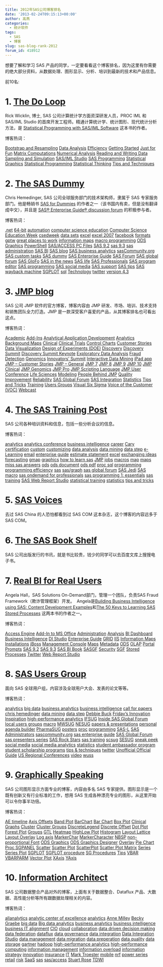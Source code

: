 ```yaml
---
title: 2012年SAS公司博客排名
date: '2013-02-24T09:15:13+00:00'
author: 高燕
categories:
  - 统计软件
tags:
  - SAS
  - 博客
slug: sas-blog-rank-2012
forum_id: 418912
---
```


想要了解和学习 SAS 产品的同学，一定要看看这个博客排名，因为这里有你需要的绝大部分资料，从数据处理、图形显示、分析、培训到最新的技术和产品信息。

前10名:

# 1. [The Do Loop](http://blogs.sas.com/content/iml/)
  
Rick Wicklin, 博士, SAS 公司计算统计学方面资深研发人员，PROC IML 和 SAS/IML Studio 的首席开发工程师。精通计算统计学、统计图形、现代统计分析方法，是 [Statistical Programming with SAS/IML Software](http://support.sas.com/publishing/authors/wicklin.html "Statistical Programming with SAS/IML Software") 这本书的作者。

博客热词：
  
[Bootstrap and Resampling](http://blogs.sas.com/content/iml/tag/bootstrap-and-resampling/ "5 topics") [Data Analysis](http://blogs.sas.com/content/iml/tag/data-analysis/ "95 topics") [Efficiency](http://blogs.sas.com/content/iml/tag/efficiency/ "32 topics") [Getting Started](http://blogs.sas.com/content/iml/tag/getting-started/ "94 topics") [Just for Fun](http://blogs.sas.com/content/iml/tag/just-for-fun/ "36 topics") [Matrix Computations](http://blogs.sas.com/content/iml/tag/matrix-computations/ "31 topics") [Numerical Analysis](http://blogs.sas.com/content/iml/tag/numerical-analysis/ "23 topics") [Reading and Writing Data](http://blogs.sas.com/content/iml/tag/reading-and-writing-data/ "15 topics") [Sampling and Simulation](http://blogs.sas.com/content/iml/tag/sampling-and-simulation/ "47 topics") [SAS/IML Studio](http://blogs.sas.com/content/iml/tag/sasiml-studio/ "11 topics") [SAS Programming](http://blogs.sas.com/content/iml/tag/sasprogramming/ "44 topics") [Statistical Graphics](http://blogs.sas.com/content/iml/tag/statistical-graphics/ "35 topics") [Statistical Programming](http://blogs.sas.com/content/iml/tag/statistical-programming/ "140 topics") [Statistical Thinking](http://blogs.sas.com/content/iml/tag/statistical-thinking/ "13 topics") [Tips and Techniques](http://blogs.sas.com/content/iml/tag/tips-and-techniques/ "59 topics")

# 2. [The SAS Dummy](http://blogs.sas.com/content/sasdummy/)
  
Chris Hemedinger, SAS 公司全球服务部门的技术架构师，隶属于 SAS 专家服务部门。他是畅销书 [SAS for Dummies](http://support.sas.com/sasfordummies) 的作者之一（该书国内有卖，但是没有翻译成中文），并且是 [SAS® Enterprise Guide® discussion forum](http://communities.sas.com/community/sas_enterprise_guide) 的积极参与者。

博客热词：

[.net](http://blogs.sas.com/content/sasdummy/tag/net/ "9 topics") [64-bit](http://blogs.sas.com/content/sasdummy/tag/64-bit/ "6 topics") [automation](http://blogs.sas.com/content/sasdummy/tag/automation/ "6 topics") [computer science education](http://blogs.sas.com/content/sasdummy/tag/computer-science-education/ "5 topics") [Computer Science Education Week](http://blogs.sas.com/content/sasdummy/tag/computer-science-education-week/ "7 topics") [csedweek](http://blogs.sas.com/content/sasdummy/tag/csedweek/ "7 topics") [data sets](http://blogs.sas.com/content/sasdummy/tag/data-sets/ "4 topics") [excel](http://blogs.sas.com/content/sasdummy/tag/excel/ "7 topics") [excel 2007](http://blogs.sas.com/content/sasdummy/tag/excel-2007/ "4 topics") [facebook](http://blogs.sas.com/content/sasdummy/tag/facebook/ "5 topics") [formats](http://blogs.sas.com/content/sasdummy/tag/formats/ "6 topics") [gptw](http://blogs.sas.com/content/sasdummy/tag/gptw/ "6 topics") [great places to work](http://blogs.sas.com/content/sasdummy/tag/great-places-to-work/ "6 topics") [information maps](http://blogs.sas.com/content/sasdummy/tag/information-maps/ "4 topics") [macro programming](http://blogs.sas.com/content/sasdummy/tag/macro-programming/ "5 topics") [ODS Graphics](http://blogs.sas.com/content/sasdummy/tag/ods-graphics/ "7 topics") [PowerShell](http://blogs.sas.com/content/sasdummy/tag/powershell/ "7 topics") [SAS/ACCESS PC Files](http://blogs.sas.com/content/sasdummy/tag/sasaccess-pc-files/ "4 topics") [SAS 9.2](http://blogs.sas.com/content/sasdummy/tag/sas-9-2/ "11 topics") [sas 9.3](http://blogs.sas.com/content/sasdummy/tag/sas-9-3/ "9 topics") [sas administration](http://blogs.sas.com/content/sasdummy/tag/sas-administration/ "6 topics") [SAS BI](http://blogs.sas.com/content/sasdummy/tag/sas-bi/ "8 topics") [SAS blog](http://blogs.sas.com/content/sasdummy/tag/sas-blog/ "26 topics") [SAS business analytics](http://blogs.sas.com/content/sasdummy/tag/sas-business-analytics/ "13 topics") [sasCommunity.org](http://blogs.sas.com/content/sasdummy/tag/sascommunity-org/ "6 topics") [SAS custom tasks](http://blogs.sas.com/content/sasdummy/tag/custom-tasks/ "24 topics") [SAS dummy](http://blogs.sas.com/content/sasdummy/tag/sas-dummy/ "31 topics") [SAS Enterprise Guide](http://blogs.sas.com/content/sasdummy/tag/sas-enterprise-guide/ "75 topics") [SAS Forum](http://blogs.sas.com/content/sasdummy/tag/sas-forum/ "4 topics") [SAS global forum](http://blogs.sas.com/content/sasdummy/tag/sas-global-forum/ "14 topics") [SAS GloFo](http://blogs.sas.com/content/sasdummy/tag/sas-glofo/ "30 topics") [SAS in the news](http://blogs.sas.com/content/sasdummy/tag/sas-in-the-news/ "10 topics") [SAS life](http://blogs.sas.com/content/sasdummy/tag/sas-life/ "15 topics") [SAS Professionals](http://blogs.sas.com/content/sasdummy/tag/sas-professionals/ "5 topics") [SAS program editor](http://blogs.sas.com/content/sasdummy/tag/sas-program-editor/ "4 topics") [SAS programming](http://blogs.sas.com/content/sasdummy/tag/sas-programming/ "45 topics") [SAS social media](http://blogs.sas.com/content/sasdummy/tag/sas-social-media/ "6 topics") [SAS support](http://blogs.sas.com/content/sasdummy/tag/sas-support/ "34 topics") [SAS tips](http://blogs.sas.com/content/sasdummy/tag/sas-tips/ "70 topics") [SAS wayback machine](http://blogs.sas.com/content/sasdummy/tag/sas-wayback-machine/ "4 topics") [SGPLOT](http://blogs.sas.com/content/sasdummy/tag/sgplot/ "12 topics") [sql](http://blogs.sas.com/content/sasdummy/tag/sql/ "4 topics") [Technology](http://blogs.sas.com/content/sasdummy/tag/technology/ "8 topics") [twitter](http://blogs.sas.com/content/sasdummy/tag/twitter/ "5 topics") [version 4.3](http://blogs.sas.com/content/sasdummy/tag/version-4-3/ "4 topics")

# 3. [JMP blog](http://blogs.sas.com/content/jmp/)

SAS 公司 JMP 软件的官方博客，博客内容由 JMP 研发、市场、培训、技术支持和销售团队全力打造。JMP 是一款深受客户喜爱的产品，从其博客排名也可看出这点。

博客热词：

[Academic](http://blogs.sas.com/content/jmp/tag/academic/ "48 topics") [Add-Ins](http://blogs.sas.com/content/jmp/tag/add-ins/ "33 topics") [Analytical Application Development](http://blogs.sas.com/content/jmp/tag/analytical-application-development/ "6 topics") [Analytics](http://blogs.sas.com/content/jmp/tag/analytics/ "17 topics") [Background Maps](http://blogs.sas.com/content/jmp/tag/background-maps/ "18 topics") [Clinical](http://blogs.sas.com/content/jmp/tag/clinical/ "11 topics") [Clinical Trials](http://blogs.sas.com/content/jmp/tag/clinical-trials/ "20 topics") [Control Charts](http://blogs.sas.com/content/jmp/tag/control-charts/ "9 topics") [Customer Stories](http://blogs.sas.com/content/jmp/tag/customer-stories/ "14 topics") [Data Visualization](http://blogs.sas.com/content/jmp/tag/data-visualization/ "169 topics") [Design of Experiments (DOE)](http://blogs.sas.com/content/jmp/tag/design-of-experiments-doe/ "49 topics") [Discovery](http://blogs.sas.com/content/jmp/tag/discovery/ "29 topics") [Discovery Summit](http://blogs.sas.com/content/jmp/tag/discovery-summit/ "44 topics") [Discovery Summit Keynote](http://blogs.sas.com/content/jmp/tag/discovery-summit-keynote/ "10 topics") [Exploratory Data Analysis](http://blogs.sas.com/content/jmp/tag/exploratory-data-analysis/ "24 topics") [Fraud Detection](http://blogs.sas.com/content/jmp/tag/fraud-detection/ "5 topics") [Genomics](http://blogs.sas.com/content/jmp/tag/genomics/ "58 topics") [Innovators’ Summit](http://blogs.sas.com/content/jmp/tag/innovators-summit/ "34 topics") [Interactive Data Mining](http://blogs.sas.com/content/jmp/tag/interactive-data-mining/ "28 topics") [iPad app](http://blogs.sas.com/content/jmp/tag/ipad-app/ "4 topics") [JMP – Customer Stories](http://blogs.sas.com/content/jmp/tag/jmp-customer-stories/ "7 topics") [JMP – General](http://blogs.sas.com/content/jmp/tag/jmp-general/ "241 topics") [JMP 7](http://blogs.sas.com/content/jmp/tag/jmp-7/ "29 topics") [JMP 8](http://blogs.sas.com/content/jmp/tag/jmp-8/ "76 topics") [JMP 9](http://blogs.sas.com/content/jmp/tag/jmp-9/ "101 topics") [JMP 10](http://blogs.sas.com/content/jmp/tag/jmp-10/ "74 topics") [JMP Clinical](http://blogs.sas.com/content/jmp/tag/jmp-clinical/ "14 topics") [JMP Genomics](http://blogs.sas.com/content/jmp/tag/jmp-genomics/ "21 topics") [JMP Pro](http://blogs.sas.com/content/jmp/tag/jmp-pro/ "20 topics") [JMP Scripting Language](http://blogs.sas.com/content/jmp/tag/jmp-scripting-language/ "41 topics") [JMP User Conference](http://blogs.sas.com/content/jmp/tag/jmp-user-conference/ "29 topics") [Life Sciences](http://blogs.sas.com/content/jmp/tag/life-sciences/ "42 topics") [Modeling](http://blogs.sas.com/content/jmp/tag/modeling/ "40 topics") [People Behind JMP](http://blogs.sas.com/content/jmp/tag/people-behind-jmp/ "15 topics") [Quality Improvement](http://blogs.sas.com/content/jmp/tag/quality-improvement/ "12 topics") [Reliability](http://blogs.sas.com/content/jmp/tag/reliability/ "6 topics") [SAS Global Forum](http://blogs.sas.com/content/jmp/tag/sas-global-forum/ "18 topics") [SAS Integration](http://blogs.sas.com/content/jmp/tag/sas-integration/ "17 topics") [Statistics](http://blogs.sas.com/content/jmp/tag/statistics/ "142 topics") [Tips and Tricks](http://blogs.sas.com/content/jmp/tag/tips-and-tricks/ "81 topics") [Training](http://blogs.sas.com/content/jmp/tag/training/ "39 topics") [Users Groups](http://blogs.sas.com/content/jmp/tag/users-groups/ "18 topics") [Visual Six Sigma](http://blogs.sas.com/content/jmp/tag/visual-six-sigma/ "13 topics") [Voice of the Customer (VOC)](http://blogs.sas.com/content/jmp/tag/voice-of-the-customer-voc/ "4 topics") [Webcast](http://blogs.sas.com/content/jmp/tag/webcast/ "6 topics")

# 4. [The SAS Training Post](http://blogs.sas.com/content/sastraining/)

SAS 公司各种培训资料和信息，包括一些分析会议的信息。

博客热词：
  
[analytics](http://blogs.sas.com/content/sastraining/tag/analytics/ "2 topics") [analytics conference](http://blogs.sas.com/content/sastraining/tag/analytics-conference/ "33 topics") [business intelligence](http://blogs.sas.com/content/sastraining/tag/business-intelligence/ "16 topics") [career](http://blogs.sas.com/content/sastraining/tag/career/ "3 topics") [Cary](http://blogs.sas.com/content/sastraining/tag/cary/ "4 topics") [certification](http://blogs.sas.com/content/sastraining/tag/certification/ "25 topics") [custom](http://blogs.sas.com/content/sastraining/tag/custom/ "4 topics") [customizing](http://blogs.sas.com/content/sastraining/tag/customizing/ "3 topics") [data analysis](http://blogs.sas.com/content/sastraining/tag/data-analysis/ "10 topics") [data mining](http://blogs.sas.com/content/sastraining/tag/data-mining/ "20 topics") [data step](http://blogs.sas.com/content/sastraining/tag/data-step/ "6 topics") [e-Learning](http://blogs.sas.com/content/sastraining/tag/e-learning/ "3 topics") [email](http://blogs.sas.com/content/sastraining/tag/email/ "2 topics") [enterprise guide](http://blogs.sas.com/content/sastraining/tag/enterprise-guide/ "11 topics") [estimate statement](http://blogs.sas.com/content/sastraining/tag/estimate-statement/ "3 topics") [excel](http://blogs.sas.com/content/sastraining/tag/excel/ "2 topics") [exchanging ideas](http://blogs.sas.com/content/sastraining/tag/exchanging-ideas/ "3 topics") [forecasting](http://blogs.sas.com/content/sastraining/tag/forecasting/ "8 topics") [gmap](http://blogs.sas.com/content/sastraining/tag/gmap/ "6 topics") [graphics](http://blogs.sas.com/content/sastraining/tag/graphics/ "2 topics") [how to learn sas](http://blogs.sas.com/content/sastraining/tag/how-to-learn-sas/ "10 topics") [JMP](http://blogs.sas.com/content/sastraining/tag/jmp/ "2 topics") [jobs](http://blogs.sas.com/content/sastraining/tag/jobs/ "3 topics") [macros](http://blogs.sas.com/content/sastraining/tag/macros/ "3 topics") [map](http://blogs.sas.com/content/sastraining/tag/map/ "4 topics") [maps](http://blogs.sas.com/content/sastraining/tag/maps/ "4 topics") [miss sas answers](http://blogs.sas.com/content/sastraining/tag/miss-sas-answers/ "9 topics") [ods](http://blogs.sas.com/content/sastraining/tag/ods/ "5 topics") [ods document](http://blogs.sas.com/content/sastraining/tag/ods-document/ "2 topics") [ods pdf](http://blogs.sas.com/content/sastraining/tag/ods-pdf/ "2 topics") [proc sql](http://blogs.sas.com/content/sastraining/tag/proc-sql/ "4 topics") [programming](http://blogs.sas.com/content/sastraining/tag/programming/ "19 topics") [programming efficiency](http://blogs.sas.com/content/sastraining/tag/programming-efficiency/ "5 topics") [sas](http://blogs.sas.com/content/sastraining/tag/sas/ "7 topics") [sas/graph](http://blogs.sas.com/content/sastraining/tag/sasgraph/ "24 topics") [sas global forum](http://blogs.sas.com/content/sastraining/tag/sas-global-forum/ "14 topics") [SAS Jedi](http://blogs.sas.com/content/sastraining/tag/sas-jedi/ "3 topics") [SAS macro](http://blogs.sas.com/content/sastraining/tag/sas-macro/ "5 topics") [sas ondemand for professionals](http://blogs.sas.com/content/sastraining/tag/sas-ondemand-for-professionals/ "4 topics") [sas programming 1: essentials](http://blogs.sas.com/content/sastraining/tag/sas-programming-1-essentials/ "4 topics") [sas training](http://blogs.sas.com/content/sastraining/tag/sas-training/ "9 topics") [SAS Web Report Studio](http://blogs.sas.com/content/sastraining/tag/sas-web-report-studio/ "3 topics") [statistical training](http://blogs.sas.com/content/sastraining/tag/statistical-training/ "18 topics") [statistics](http://blogs.sas.com/content/sastraining/tag/statistics/ "3 topics") [tips and tricks](http://blogs.sas.com/content/sastraining/tag/tips-and-tricks/ "17 topics")

# 5. [SAS Voices](http://blogs.sas.com/content/sascom/)
  
去过 SAS China 的人恐怕都看到过 SAS COM 这本杂志，这个博客的内容远多于 SAS COM。

# 6. [The SAS Book Shelf](http://blogs.sas.com/content/publishing/)
  
SAS 公司出版发行的书讯，就是书比较贵，钱少的同学可以去百度文库上搜搜电子书。

# 7. [Real BI for Real Users](http://blogs.sas.com/content/bi/)
  
Angela Hall，SAS Solutions On-Demand部门，管理一个团队，负责SAS Fraud Framework（欺诈管理框架）开发。  Angela是[Building Business Intelligence using SAS: Content Development Examples](https://support.sas.com/pubscat/bookdetails.jsp?catid=1&pc=64393)和[The 50 Keys to Learning SAS Stored Processes](http://www.bi-notes.com/the-50-keys-to-learning-sas-stored-processes) 这两本书的作者之一。

博客热词：
  
[Access Engine](http://blogs.sas.com/content/bi/tag/access-engine/ "2 topics") [Add-In to MS Office](http://blogs.sas.com/content/bi/tag/add-in-to-ms-office/ "6 topics") [Administration](http://blogs.sas.com/content/bi/tag/administration/ "40 topics") [Analysis](http://blogs.sas.com/content/bi/tag/analysis/ "3 topics") [BI Dashboard](http://blogs.sas.com/content/bi/tag/bi-dashboard/ "17 topics") [Business Intelligence](http://blogs.sas.com/content/bi/tag/business-intelligence/ "1 topic") [DI Studio](http://blogs.sas.com/content/bi/tag/di-studio/ "1 topic") [Enterprise Guide](http://blogs.sas.com/content/bi/tag/enterprise-guide/ "26 topics") [GRID](http://blogs.sas.com/content/bi/tag/grid/ "1 topic") [IIS](http://blogs.sas.com/content/bi/tag/iis/ "1 topic") [Information Maps](http://blogs.sas.com/content/bi/tag/information-maps/ "17 topics") [Installations](http://blogs.sas.com/content/bi/tag/installations/ "14 topics") [jBoss](http://blogs.sas.com/content/bi/tag/jboss/ "7 topics") [Management Console](http://blogs.sas.com/content/bi/tag/management-console/ "14 topics") [Maps](http://blogs.sas.com/content/bi/tag/maps/ "3 topics") [Metadata](http://blogs.sas.com/content/bi/tag/metadata/ "13 topics") [ODS](http://blogs.sas.com/content/bi/tag/ods/ "5 topics") [OLAP](http://blogs.sas.com/content/bi/tag/olap/ "40 topics") [Portal](http://blogs.sas.com/content/bi/tag/portal/ "7 topics") [Prompts](http://blogs.sas.com/content/bi/tag/prompts/ "1 topic") [SAS 9.2](http://blogs.sas.com/content/bi/tag/sas-9-2/ "3 topics") [SAS 9.3](http://blogs.sas.com/content/bi/tag/sas-9-3/ "1 topic") [SAS BI Book](http://blogs.sas.com/content/bi/tag/sas-bi-book/ "3 topics") [SASGF](http://blogs.sas.com/content/bi/tag/sasgf/ "6 topics") [Security](http://blogs.sas.com/content/bi/tag/security/ "7 topics") [SGF](http://blogs.sas.com/content/bi/tag/sgf/ "4 topics") [Stored Processes](http://blogs.sas.com/content/bi/tag/stored-processes/ "41 topics") [Twitter](http://blogs.sas.com/content/bi/tag/twitter/ "2 topics") [Web Report Studio](http://blogs.sas.com/content/bi/tag/web-report-studio/ "25 topics")

# 8. [SAS Users Group](http://blogs.sas.com/content/sgf/)
  
面向 SAS 全球用户组，内容涉及全球用户大会、发表的论文等等。

博客热词：
  
[analytics](http://blogs.sas.com/content/sgf/tag/analytics/ "11 topics") [big data](http://blogs.sas.com/content/sgf/tag/big-data/ "11 topics") [business analytics](http://blogs.sas.com/content/sgf/tag/business-analytics/ "5 topics") [business intelligence](http://blogs.sas.com/content/sgf/tag/business-intelligence/ "6 topics") [call for papers](http://blogs.sas.com/content/sgf/tag/call-for-papers/ "14 topics") [chris hemedinger](http://blogs.sas.com/content/sgf/tag/chris-hemedinger/ "5 topics") [data mining](http://blogs.sas.com/content/sgf/tag/data-mining/ "6 topics") [data step](http://blogs.sas.com/content/sgf/tag/data-step/ "6 topics") [Debbie Buck](http://blogs.sas.com/content/sgf/tag/debbie-buck/ "5 topics") [Friday’s Innovation Inspiration](http://blogs.sas.com/content/sgf/tag/fridays-innovation-inspiration/ "50 topics") [high-performance analytics](http://blogs.sas.com/content/sgf/tag/high-performance-analytics/ "7 topics") [IFSUG](http://blogs.sas.com/content/sgf/tag/ifsug/ "6 topics") [Inside SAS Global Forum](http://blogs.sas.com/content/sgf/tag/inside-sas-global-forum/ "47 topics") [local users groups](http://blogs.sas.com/content/sgf/tag/local-users-groups-2/ "5 topics") [macro](http://blogs.sas.com/content/sgf/tag/macro/ "8 topics") [MWSUG](http://blogs.sas.com/content/sgf/tag/mwsug/ "23 topics") [NESUG](http://blogs.sas.com/content/sgf/tag/nesug/ "23 topics") [papers & presentations](http://blogs.sas.com/content/sgf/tag/papers-presentations/ "90 topics") [personal agenda builder](http://blogs.sas.com/content/sgf/tag/personal-agenda-builder/ "5 topics") [PharmaSUG](http://blogs.sas.com/content/sgf/tag/pharmasug/ "8 topics") [posters](http://blogs.sas.com/content/sgf/tag/posters/ "5 topics") [proc](http://blogs.sas.com/content/sgf/tag/proc/ "6 topics") [programming](http://blogs.sas.com/content/sgf/tag/programming/ "7 topics") [SAS-L](http://blogs.sas.com/content/sgf/tag/sas-l/ "5 topics") [SAS Administrators](http://blogs.sas.com/content/sgf/tag/sas-administrators/ "16 topics") [sascommunity.org](http://blogs.sas.com/content/sgf/tag/sascommunity-org/ "9 topics") [sas enterprise guide](http://blogs.sas.com/content/sgf/tag/sas-enterprise-guide/ "12 topics") [SAS Global Forum](http://blogs.sas.com/content/sgf/tag/sas-global-forum/ "160 topics") [sas presenters series](http://blogs.sas.com/content/sgf/tag/sas-presenters-series/ "17 topics") [SAS Rock Stars](http://blogs.sas.com/content/sgf/tag/sas-rock-stars/ "5 topics") [sas training](http://blogs.sas.com/content/sgf/tag/sas-training/ "7 topics") [scsug](http://blogs.sas.com/content/sgf/tag/scsug/ "11 topics") [SESUG](http://blogs.sas.com/content/sgf/tag/sesug/ "22 topics") [sneak peek](http://blogs.sas.com/content/sgf/tag/sneak-peek/ "5 topics") [social media](http://blogs.sas.com/content/sgf/tag/social-media/ "15 topics") [social media analytics](http://blogs.sas.com/content/sgf/tag/social-media-analytics/ "7 topics") [statistics](http://blogs.sas.com/content/sgf/tag/statistics/ "5 topics") [student ambassador program](http://blogs.sas.com/content/sgf/tag/student-ambassador-program/ "7 topics") [student scholarship programs](http://blogs.sas.com/content/sgf/tag/student-scholarship-programs/ "5 topics") [tips & techniques](http://blogs.sas.com/content/sgf/tag/tips-techniques/ "16 topics") [twitter](http://blogs.sas.com/content/sgf/tag/twitter/ "9 topics") [Unofficial Official Guide](http://blogs.sas.com/content/sgf/tag/unofficial-official-guide/ "14 topics") [US Regional Conferences](http://blogs.sas.com/content/sgf/tag/us-regional-conferences/ "83 topics") [video](http://blogs.sas.com/content/sgf/tag/video/ "33 topics") [wuss](http://blogs.sas.com/content/sgf/tag/wuss/ "24 topics")

# 9. [Graphically Speaking](http://blogs.sas.com/content/graphicallyspeaking/)
  
SAS 公司图形显示方面专业的博客，内容由多名 SAS 专家提供。图形显示是一个既有创新又有行业标准的工作，想用 SAS 生成各种漂亮专业的图形，从这里开始可以令你事半功倍。

博客热词：
  
[AE timeline](http://blogs.sas.com/content/graphicallyspeaking/tag/ae-timeline/ "2 topics") [Axis Offsets](http://blogs.sas.com/content/graphicallyspeaking/tag/axis-offsets/ "2 topics") [Band Plot](http://blogs.sas.com/content/graphicallyspeaking/tag/band-plot/ "2 topics") [BarChart](http://blogs.sas.com/content/graphicallyspeaking/tag/barchart/ "3 topics") [Bar Chart](http://blogs.sas.com/content/graphicallyspeaking/tag/bar-chart/ "11 topics") [Box Plot](http://blogs.sas.com/content/graphicallyspeaking/tag/box-plot/ "2 topics") [Clinical Graphs](http://blogs.sas.com/content/graphicallyspeaking/tag/clinical-graphs/ "8 topics") [Cluster](http://blogs.sas.com/content/graphicallyspeaking/tag/cluster/ "2 topics") [Cluster Groups](http://blogs.sas.com/content/graphicallyspeaking/tag/cluster-groups/ "4 topics") [DiscreteLegend](http://blogs.sas.com/content/graphicallyspeaking/tag/discretelegend/ "2 topics") [Discrete Offset](http://blogs.sas.com/content/graphicallyspeaking/tag/discrete-offset/ "4 topics") [Dot Plot](http://blogs.sas.com/content/graphicallyspeaking/tag/dot-plot/ "2 topics") [Forest Plot](http://blogs.sas.com/content/graphicallyspeaking/tag/forest-plot/ "3 topics") [Groups](http://blogs.sas.com/content/graphicallyspeaking/tag/groups/ "2 topics") [GTL](http://blogs.sas.com/content/graphicallyspeaking/tag/gtl/ "24 topics") [Heatmap](http://blogs.sas.com/content/graphicallyspeaking/tag/heatmap/ "3 topics") [HighLow Plot](http://blogs.sas.com/content/graphicallyspeaking/tag/highlow-plot/ "6 topics") [Histogram](http://blogs.sas.com/content/graphicallyspeaking/tag/histogram/ "3 topics") [Layout Lattice](http://blogs.sas.com/content/graphicallyspeaking/tag/layout-lattice/ "7 topics") [Layout Overlay](http://blogs.sas.com/content/graphicallyspeaking/tag/layout-overlay/ "3 topics") [Log axis](http://blogs.sas.com/content/graphicallyspeaking/tag/log-axis/ "2 topics") [MarkerChar](http://blogs.sas.com/content/graphicallyspeaking/tag/markerchar/ "4 topics") [MarkerCharacter](http://blogs.sas.com/content/graphicallyspeaking/tag/markercharacter/ "5 topics") [NBSP](http://blogs.sas.com/content/graphicallyspeaking/tag/nbsp/ "4 topics") [non-proportional Font](http://blogs.sas.com/content/graphicallyspeaking/tag/non-proportional-font/ "2 topics") [ODS Graphics](http://blogs.sas.com/content/graphicallyspeaking/tag/ods-graphics/ "14 topics") [ODS Graphics Designer](http://blogs.sas.com/content/graphicallyspeaking/tag/ods-graphics-designer/ "2 topics") [Overlay](http://blogs.sas.com/content/graphicallyspeaking/tag/overlay/ "2 topics") [Pie Chart](http://blogs.sas.com/content/graphicallyspeaking/tag/pie-chart/ "3 topics") [Proc SGPANEL](http://blogs.sas.com/content/graphicallyspeaking/tag/proc-sgpanel/ "3 topics") [Scatter](http://blogs.sas.com/content/graphicallyspeaking/tag/scatter/ "2 topics") [Scatter Plot](http://blogs.sas.com/content/graphicallyspeaking/tag/scatter-plot/ "12 topics") [ScatterPlot](http://blogs.sas.com/content/graphicallyspeaking/tag/scatterplot/ "4 topics") [Scatter Plot Matrix](http://blogs.sas.com/content/graphicallyspeaking/tag/scatter-plot-matrix/ "2 topics") [Series](http://blogs.sas.com/content/graphicallyspeaking/tag/series/ "2 topics") [Series Plot](http://blogs.sas.com/content/graphicallyspeaking/tag/series-plot/ "5 topics") [SGPLOT](http://blogs.sas.com/content/graphicallyspeaking/tag/sgplot/ "6 topics") [SGPLOT procedure](http://blogs.sas.com/content/graphicallyspeaking/tag/sgplot-procedure/ "17 topics") [SG Procedures](http://blogs.sas.com/content/graphicallyspeaking/tag/sg-procedures/ "5 topics") [Tips](http://blogs.sas.com/content/graphicallyspeaking/tag/tips/ "2 topics") [VBAR](http://blogs.sas.com/content/graphicallyspeaking/tag/vbar/ "3 topics") [VBARPARM](http://blogs.sas.com/content/graphicallyspeaking/tag/vbarparm/ "2 topics") [Vector Plot](http://blogs.sas.com/content/graphicallyspeaking/tag/vector-plot/ "5 topics") [XAxis](http://blogs.sas.com/content/graphicallyspeaking/tag/xaxis/ "2 topics") [YAxis](http://blogs.sas.com/content/graphicallyspeaking/tag/yaxis/ "2 topics")

# 10. [Information Architect](http://blogs.sas.com/content/datamanagement/)
  
SAS 公司数据整合产品对外的博客，上面有关于数据整合、Dataflux 产品、大数据、高性能分析等所有跟数据处理相关的内容。

博客热词：
  
[allanalytics](http://blogs.sas.com/content/datamanagement/tag/allanalytics/ "1 topic") [analytic center of excellence](http://blogs.sas.com/content/datamanagement/tag/analytic-center-of-excellence/ "1 topic") [analytics](http://blogs.sas.com/content/datamanagement/tag/analytics/ "7 topics") [Anne Milley](http://blogs.sas.com/content/datamanagement/tag/anne-milley/ "1 topic") [Becky Graebe](http://blogs.sas.com/content/datamanagement/tag/becky-graebe/ "1 topic") [big data](http://blogs.sas.com/content/datamanagement/tag/big-data/ "18 topics") [Big data analytics](http://blogs.sas.com/content/datamanagement/tag/big-data-analytics/ "3 topics") [business analytics](http://blogs.sas.com/content/datamanagement/tag/business-analytics/ "3 topics") [business intelligence](http://blogs.sas.com/content/datamanagement/tag/business-intelligence/ "1 topic") [business IT alignment](http://blogs.sas.com/content/datamanagement/tag/business-it-alignment/ "3 topics") [CIO](http://blogs.sas.com/content/datamanagement/tag/cio/ "2 topics") [cloud](http://blogs.sas.com/content/datamanagement/tag/cloud/ "3 topics") [collaboration](http://blogs.sas.com/content/datamanagement/tag/collaboration/ "1 topic") [data driven decision making](http://blogs.sas.com/content/datamanagement/tag/data-driven-decision-making/ "1 topic") [data federation](http://blogs.sas.com/content/datamanagement/tag/data-federation/ "3 topics") [dataflux](http://blogs.sas.com/content/datamanagement/tag/dataflux/ "2 topics") [data governance](http://blogs.sas.com/content/datamanagement/tag/data-governance/ "4 topics") [data integration](http://blogs.sas.com/content/datamanagement/tag/data-integration/ "7 topics") [Data Integration Studio](http://blogs.sas.com/content/datamanagement/tag/data-integration-studio/ "2 topics") [data management](http://blogs.sas.com/content/datamanagement/tag/data-management/ "13 topics") [data migration](http://blogs.sas.com/content/datamanagement/tag/data-migration/ "1 topic") [data preperation](http://blogs.sas.com/content/datamanagement/tag/data-preperation/ "1 topic") [data quality](http://blogs.sas.com/content/datamanagement/tag/data-quality/ "6 topics") [data storage](http://blogs.sas.com/content/datamanagement/tag/data-storage/ "2 topics") [gartner](http://blogs.sas.com/content/datamanagement/tag/gartner/ "3 topics") [hadoop](http://blogs.sas.com/content/datamanagement/tag/hadoop/ "11 topics") [high-performance analytics](http://blogs.sas.com/content/datamanagement/tag/high-performance-analytics/ "7 topics") [high-performance computing](http://blogs.sas.com/content/datamanagement/tag/high-performance-computing/ "3 topics") [information management](http://blogs.sas.com/content/datamanagement/tag/information-management/ "11 topics") [information overload](http://blogs.sas.com/content/datamanagement/tag/information-overload/ "1 topic") [information strategy](http://blogs.sas.com/content/datamanagement/tag/information-strategy/ "3 topics") [innovation](http://blogs.sas.com/content/datamanagement/tag/innovation/ "1 topic") [insurance](http://blogs.sas.com/content/datamanagement/tag/insurance/ "2 topics") [IT](http://blogs.sas.com/content/datamanagement/tag/it/ "2 topics") [Mark Troester](http://blogs.sas.com/content/datamanagement/tag/mark-troester/ "7 topics") [mobile](http://blogs.sas.com/content/datamanagement/tag/mobile/ "1 topic") [nrf](http://blogs.sas.com/content/datamanagement/tag/nrf/ "1 topic") [power series](http://blogs.sas.com/content/datamanagement/tag/power-series/ "1 topic") [retail](http://blogs.sas.com/content/datamanagement/tag/retail/ "1 topic") [risk](http://blogs.sas.com/content/datamanagement/tag/risk/ "1 topic") [SaaS](http://blogs.sas.com/content/datamanagement/tag/saas/ "2 topics") [sas](http://blogs.sas.com/content/datamanagement/tag/sas/ "1 topic") [sas/access](http://blogs.sas.com/content/datamanagement/tag/sasaccess/ "2 topics") [Stuart Rose](http://blogs.sas.com/content/datamanagement/tag/stuart-rose/ "1 topic") [TDWI](http://blogs.sas.com/content/datamanagement/tag/tdwi/ "1 topic")
